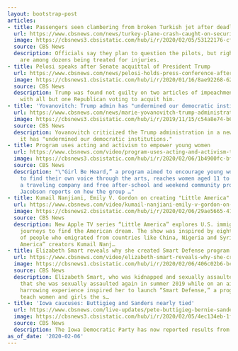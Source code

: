 ```yaml
---
layout: bootstrap-post
articles:
- title: Passengers seen clambering from broken Turkish jet after deadly crash
  url: https://www.cbsnews.com/news/turkey-plane-crash-caught-on-security-video-pagasus-airlines-jet-skids-off-istanbul-runway-2020-02-06/
  image: https://cbsnews3.cbsistatic.com/hub/i/r/2020/02/05/53122176-cf0f-4fc0-a5c3-55d71590757d/thumbnail/1200x630/8ab049d115e72e8cd38d3680d7133629/2020-02-05t171039z-1961967522-rc2hue9bdrct-rtrmadp-3-turkey-crash.jpg
  source: CBS News
  description: Officials say they plan to question the pilots, but right now they
    are among dozens being treated for injuries.
- title: Pelosi speaks after Senate acquittal of President Trump
  url: https://www.cbsnews.com/news/pelosi-holds-press-conference-after-senate-acquittal-of-president-trump/
  image: https://cbsnews1.cbsistatic.com/hub/i/r/2020/01/16/8ae92268-624b-4aa5-9fb9-2bfbd6250aad/thumbnail/1200x630/64dad1529e3c47ec16d9b1aadb276a6e/ap-20015837961183.jpg
  source: CBS News
  description: Trump was found not guilty on two articles of impeachment on Wednesday,
    with all but one Republican voting to acquit him.
- title: 'Yovanovitch: Trump admin has "undermined our democratic institutions"'
  url: https://www.cbsnews.com/news/marie-yovanovitch-trump-administration-undermine-democratic-institutions/
  image: https://cbsnews3.cbsistatic.com/hub/i/r/2019/11/15/c54a8e74-b65f-4bd5-a620-7e19e1278ee7/thumbnail/1200x630g2/455576f37e22b810e5b43d182460c370/ap-19319731034004.jpg
  source: CBS News
  description: Yovanovitch criticized the Trump administration in a new op-ed, writing
    it has "undermined our democratic institutions."
- title: Program uses acting and activism to empower young women
  url: https://www.cbsnews.com/video/program-uses-acting-and-activism-to-empower-young-women/
  image: https://cbsnews3.cbsistatic.com/hub/i/r/2020/02/06/1b4900fc-bf90-4857-a057-788a2b617bca/thumbnail/1200x630/ba5d9e748b8ee294ff06f7a1ab2d766e/0206-ctm-actingandactivism-girlbeheard-2021910-640x360.jpg
  source: CBS News
  description: "\"Girl Be Heard,” a program aimed to encourage young women and girls
    to find their own voice through the arts, reaches women aged 11 to 21 through
    a traveling company and free after-school and weekend community programs. Dana
    Jacobson reports on how the group …"
- title: Kumail Nanjiani, Emily V. Gordon on creating "Little America"
  url: https://www.cbsnews.com/video/kumail-nanjiani-emily-v-gordon-on-creating-little-america/
  image: https://cbsnews2.cbsistatic.com/hub/i/r/2020/02/06/29ae5665-418e-420e-9665-775180af04ab/thumbnail/1200x630/a9ffa6b9146069ae49341cbb21d83f21/0206-ctm-littleamericans-2021905-640x360.jpg
  source: CBS News
  description: New Apple TV series “Little America” explores U.S. immigrants’ hopeful
    journeys to find the American dream. The show was inspired by eight true stories
    of people who emigrated from countries like China, Nigeria and Syria. “Little
    America” creators Kumail Nanj…
- title: Elizabeth Smart reveals why she created Smart Defense program
  url: https://www.cbsnews.com/video/elizabeth-smart-reveals-why-she-created-smart-defense-program/
  image: https://cbsnews1.cbsistatic.com/hub/i/r/2020/02/06/406c02b6-bc1b-4d24-b4a9-312140a11f83/thumbnail/1200x630/beae24ce7e3cdcc307686e6f81144a3c/0206-ctm-elizabethsmart-king-2021893-640x360.jpg
  source: CBS News
  description: Elizabeth Smart, who was kidnapped and sexually assaulted at 14, reveals
    that she was sexually assaulted again in summer 2019 while on an airplane. The
    harrowing experience inspired her to launch “Smart Defense,” a program aimed to
    teach women and girls the s…
- title: 'Iowa caucuses: Buttigieg and Sanders nearly tied'
  url: https://www.cbsnews.com/live-updates/pete-buttigieg-bernie-sanders-lead-iowa-caucuses-updates-today-2020-02-06/
  image: https://cbsnews3.cbsistatic.com/hub/i/r/2020/02/05/4ec134eb-1ffe-43e4-9391-edb908db8743/thumbnail/1200x630/46c6af2670d23213a89dd10ffd486f50/gettyimages-1198667064.jpg
  source: CBS News
  description: The Iowa Democratic Party has now reported results from 97% of precincts.
as_of_date: '2020-02-06'
---
```


